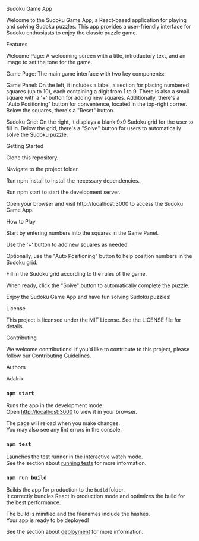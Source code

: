 Sudoku Game App

Welcome to the Sudoku Game App, a React-based application for playing and solving Sudoku puzzles. This app provides a user-friendly interface for Sudoku enthusiasts to enjoy the classic puzzle game.

Features

Welcome Page: A welcoming screen with a title, introductory text, and an image to set the tone for the game.

Game Page: The main game interface with two key components:

Game Panel: On the left, it includes a label, a section for placing numbered squares (up to 10), each containing a digit from 1 to 9. There is also a small square with a '+' button for adding new squares. Additionally, there's a "Auto Positioning" button for convenience, located in the top-right corner. Below the squares, there's a "Reset" button.

Sudoku Grid: On the right, it displays a blank 9x9 Sudoku grid for the user to fill in. Below the grid, there's a "Solve" button for users to automatically solve the Sudoku puzzle.


Getting Started

Clone this repository.

Navigate to the project folder.

Run npm install to install the necessary dependencies.

Run npm start to start the development server.

Open your browser and visit http://localhost:3000 to access the Sudoku Game App.

How to Play

Start by entering numbers into the squares in the Game Panel.

Use the '+' button to add new squares as needed.

Optionally, use the "Auto Positioning" button to help position numbers in the Sudoku grid.

Fill in the Sudoku grid according to the rules of the game.

When ready, click the "Solve" button to automatically complete the puzzle.

Enjoy the Sudoku Game App and have fun solving Sudoku puzzles!

License

This project is licensed under the MIT License. See the LICENSE file for details.

Contributing

We welcome contributions! If you'd like to contribute to this project, please follow our Contributing Guidelines.

Authors

Adalrik

### `npm start`

Runs the app in the development mode.\
Open [http://localhost:3000](http://localhost:3000) to view it in your browser.

The page will reload when you make changes.\
You may also see any lint errors in the console.

### `npm test`

Launches the test runner in the interactive watch mode.\
See the section about [running tests](https://facebook.github.io/create-react-app/docs/running-tests) for more information.

### `npm run build`

Builds the app for production to the `build` folder.\
It correctly bundles React in production mode and optimizes the build for the best performance.

The build is minified and the filenames include the hashes.\
Your app is ready to be deployed!

See the section about [deployment](https://facebook.github.io/create-react-app/docs/deployment) for more information.
